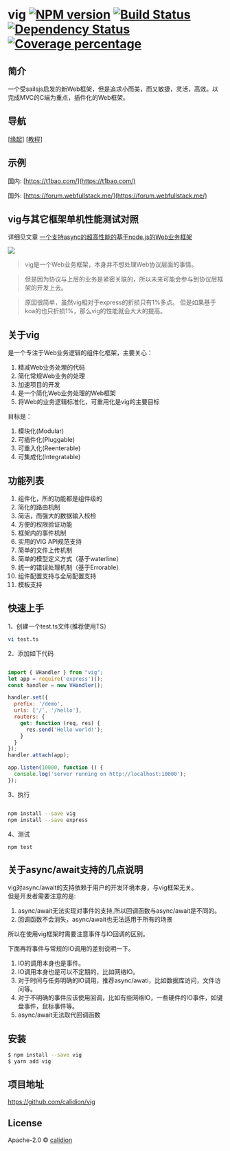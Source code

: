 # vig [![NPM version][npm-image]][npm-url] [![Build Status][travis-image]][travis-url] [![Dependency Status][daviddm-image]][daviddm-url] [![Coverage percentage][coveralls-image]][coveralls-url]

## 简介

一个受sailsjs启发的新Web框架，但是追求小而美，而又敏捷，灵活，高效。以完成MVC的C端为重点，插件化的Web框架。

## 导航

[[缘起](https://github.com/calidion/vig/wiki)] [[教程](https://github.com/calidion/vig/wiki/%E6%95%99%E7%A8%8B)]

## 示例

国内: [https://t1bao.com/](https://t1bao.com/)

国外: [https://forum.webfullstack.me/](https://forum.webfullstack.me/)


## vig与其它框架单机性能测试对照

详细见文章 [  一个支持async的超高性能的基于node.js的Web业务框架](https://t1bao.com/thread/visit/11)

![](http://res.cloudinary.com/dawjytvkn/image/upload/v1494714446/sosos_ubpueo.png)


> vig是一个Web业务框架，本身并不想处理Web协议层面的事情。

> 但是因为协议与上层的业务是紧密关联的，所以未来可能会参与到协议层框架的开发上去。

> 原因很简单，虽然vig相对于express的折损只有1%多点。
> 但是如果基于koa的也只折损1%，那么vig的性能就会大大的提高。


## 关于vig

是一个专注于Web业务逻辑的组件化框架，主要关心：

1. 精减Web业务处理的代码
2. 简化常规Web业务的处理
3. 加速项目的开发
4. 是一个简化Web业务处理的Web框架
5. 将Web的业务逻辑标准化，可重用化是vig的主要目标

目标是：

1. 模块化(Modular)
2. 可插件化(Pluggable)
3. 可重入化(Reenterable)
4. 可集成化(Integratable)

## 功能列表

1. 组件化，所的功能都是组件级的
2. 简化的路由机制
3. 简洁，而强大的数据输入校检
4. 方便的权限验证功能
5. 框架内的事件机制
6. 实用的VIG API规范支持
7. 简单的文件上传机制
8. 简单的模型定义方式（基于waterline）
9. 统一的错误处理机制（基于Errorable）
10. 组件配置支持与全局配置支持
11. 模板支持


## 快速上手

1、创建一个test.ts文件(推荐使用TS）

```sh
vi test.ts
```

2、添加如下代码

```js

import { VHandler } from "vig";
let app = require('express')();
const handler = new VHandler();

handler.set({
  prefix: '/demo',
  urls: ['/', '/hello'],
  routers: {
    get: function (req, res) {
      res.send('Hello world!');
    }
  }
});
handler.attach(app);

app.listen(10000, function () {
  console.log('server running on http://localhost:10000');
});
```

3、执行

```sh

npm install --save vig
npm install --save express

```

4、测试

```
npm test
```

## 关于async/await支持的几点说明

vig对async/await的支持依赖于用户的开发环境本身，与vig框架无关。  
但是开发者需要注意的是:

1. async/await无法实现对事件的支持,所以回调函数与async/await是不同的。
2. 回调函数不会消失，async/await也无法适用于所有的场景

所以在使用vig框架时需要注意事件与IO回调的区别。  

下面再将事件与常规的IO调用的差别说明一下。

1. IO的调用本身也是事件。  
2. IO调用本身也是可以不定期的，比如网络IO。  
3. 对于时间与任务明确的IO调用，推荐async/awati，比如数据库访问，文件访问等。  
4. 对于不明确的事件应该使用回调，比如有些网络IO，一些硬件的IO事件，如键盘事件，鼠标事件等。  
5. async/await无法取代回调函数  

## 安装

```sh
$ npm install --save vig
$ yarn add vig
```

## 项目地址

https://github.com/calidion/vig


## License

Apache-2.0 © [calidion](https://github.com/calidion)


[npm-image]: https://badge.fury.io/js/vig.svg
[npm-url]: https://npmjs.org/package/vig
[travis-image]: https://travis-ci.org/calidion/vig.svg?branch=master
[travis-url]: https://travis-ci.org/calidion/vig
[daviddm-image]: https://david-dm.org/calidion/vig.svg?theme=shields.io
[daviddm-url]: https://david-dm.org/calidion/vig
[coveralls-image]: https://coveralls.io/repos/calidion/vig/badge.svg
[coveralls-url]: https://coveralls.io/r/calidion/vig

